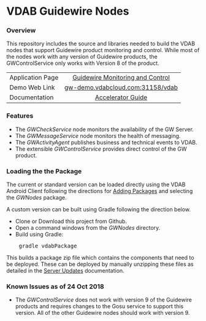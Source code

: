 # VDAB Guidewire Nodes
### Overview
This repository includes the source and libraries needed to build the VDAB nodes that support Guidewire product monitoring and control.
While most of the nodes work with any version of Guidewire products, the GWControlService
only works with Version 8 of the product. 

| | |
|  --- |  :---: |
| Application Page  | [Guidewire Monitoring and Control](https://vdabtec.com/vdab/app-guides/guidewire-monitoring-and-control) |
| Demo Web Link   | [gw-demo.vdabcloud.com:31158/vdab](http://gw-demo.vdabcloud.com:31158/vdab) |
| Documentation   | [Accelerator Guide](https://vdabtec.com/vdab/docs/MonitoringAndControlAccelerator.pdf) |

### Features
<ul>
<li>The <i>GWCheckService</i> node monitors the availability of the GW Server.
<li>The <i>GWMessageService</i> node monitors the health of messaging.
<li>The <i>GWActivityAgent</i> publishes business and technical events to VDAB.
<li>The extensible <i>GWControlService</i> provides direct control of the GW product.
</ul>

### Loading the the Package
The current or standard version can be loaded directly using the VDAB Android Client following the directions
for [Adding Packages](https://vdabtec.com/vdab/docs/VDABGUIDE_AddingPackages.pdf) and selecting the <i>GWNodes</i> package.
 
A custom version can be built using Gradle following the direction below.

* Clone or Download this project from Github.
* Open a command windows from the <i>GWNodes</i> directory.
* Build using Gradle: <pre>      gradle vdabPackage</pre>

This builds a package zip file which contains the components that need to be deployed. These can be deployed by 
manually unzipping these files as detailed in the [Server Updates](https://vdabtec.com/vdab/docs/VDABGUIDE_ServerUpdates.pdf) 
 documentation.

### Known Issues as of 24 Oct  2018

* The <i>GWControlService</i> does not work with version 9 of the Guidewire products and 
requires changes to the Gosu service to support this version. All of the other Guidewire
nodes should work with version 9.


